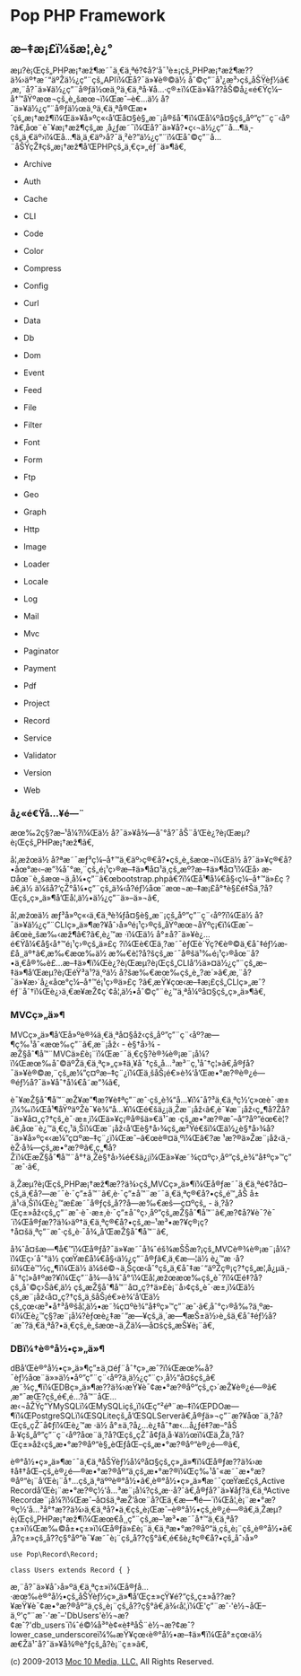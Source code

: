 Pop PHP Framework
=================

æ–‡æ¡£ï¼šæ¦‚è¿°
---------------

æµ?è¡Œçš„PHPæ¡†æž¶æ˜¯ä¸€ä¸ªé?¢å?‘å¯¹è±¡çš„PHPæ¡†æž¶æ??ä¾›äº†æ˜“äºŽä½¿ç”¨çš„APIï¼Œå?¯ä»¥è®©ä½
åˆ©ç”¨å¹¿æ³›çš„åŠŸèƒ½ã€‚æ‚¨å?¯ä»¥ä½¿ç”¨å®ƒä½œä¸ºä¸€ä¸ªå·¥å…·ç®±ï¼Œä»¥å??åŠ©å¿«é€Ÿç¼–å†™åŸºæœ¬çš„è„šæœ¬ï¼Œæˆ–è€…ä½
å?¯ä»¥ä½¿ç”¨å®ƒä½œä¸ºä¸€ä¸ªå®Œæ•´çš„æ¡†æž¶ï¼Œä»¥å»ºç«‹å’Œå¤§è§„æ¨¡å®šåˆ¶ï¼Œå¼ºå¤§çš„åº”ç”¨ç¨‹åº?ã€‚åœ¨è¯¥æ¡†æž¶çš„æ
¸å¿ƒæ˜¯ï¼Œå?¯ä»¥å?•ç‹¬ä½¿ç”¨å…¶ä¸­çš„ä¸€äº›ï¼Œå…¶ä¸­ä¸€äº›å?¯ä¸²è?”ä½¿ç”¨ï¼Œåˆ©ç”¨å…¨åŠŸçŽ‡çš„æ¡†æž¶å’ŒPHPçš„ä¸€ç»„éƒ¨ä»¶ã€‚

-   Archive
-   Auth
-   Cache
-   CLI
-   Code

-   Color
-   Compress
-   Config
-   Curl
-   Data

-   Db
-   Dom
-   Event
-   Feed
-   File

-   Filter
-   Font
-   Form
-   Ftp
-   Geo

-   Graph
-   Http
-   Image
-   Loader
-   Locale

-   Log
-   Mail
-   Mvc
-   Paginator
-   Payment

-   Pdf
-   Project
-   Record
-   Service
-   Validator

-   Version
-   Web

### å¿«é€Ÿå…¥é—¨

æœ‰2ç§?æ–¹å¼?ï¼Œä½ å?¯ä»¥å¾—åˆ°å?¯åŠ¨å’Œè¿?è¡Œæµ?è¡Œçš„PHPæ¡†æž¶ã€‚

å¦‚æžœä½ å?ªæ˜¯æƒ³ç¼–å†™ä¸€äº›ç®€å?•çš„è„šæœ¬ï¼Œä½
å?¯ä»¥ç®€å?•åœ°æ‹–æ”¾åˆ°æ‚¨çš„é¡¹ç›®æ–‡ä»¶å¤¹ä¸­çš„æº?æ–‡ä»¶å¤¹ï¼Œå›
æ­¤åœ¨è„šæœ¬ä¸­å¼•ç”¨â€œbootstrap.phpâ€?ï¼Œå¹¶å¼€å§‹ç¼–å†™ä»£ç ?ã€‚ä½
ä¼šå?‘çŽ°å¼•ç”¨çš„ä¾‹å­?éƒ½åœ¨æœ¬æ–‡æ¡£å°†è§£é‡Šä¸?å?Œçš„ç»„ä»¶å’Œå¦‚ä½•ä½¿ç”¨ä»–ä»¬ã€‚

å¦‚æžœä½ æƒ³å»ºç«‹ä¸€ä¸ªè¾ƒå¤§è§„æ¨¡çš„åº”ç”¨ç¨‹åº?ï¼Œä½
å?¯ä»¥ä½¿ç”¨CLIç»„ä»¶æ?¥åˆ›å»ºé¡¹ç›®çš„åŸºæœ¬åŸºç¡€ï¼Œæˆ–â€œè„šæ‰‹æž¶â€?ã€‚è¿™æ
·ï¼Œä½ å°±å?¯ä»¥è¿…é€Ÿå¼€å§‹å†™é¡¹ç›®çš„ä»£ç
?ï¼Œè€Œä¸?æ˜¯èƒŒè´Ÿç?€è®©ä¸€åˆ‡éƒ½æ­£å¸¸äº†ã€‚æ‰€æœ‰ä½
æ‰€è¦?å?šçš„æ˜¯å®šä¹‰é¡¹ç›®åœ¨å?•ä¸€å®‰è£…æ–‡ä»¶ï¼Œè¿?è¡Œæµ?è¡Œçš„CLIå‘½ä»¤ä½¿ç”¨çš„æ–‡ä»¶å’Œæµ?è¡ŒéŸ³ä¹?ä¸ºä½
å?šæ‰€æœ‰çš„è„?æ´»ã€‚æ‚¨å?¯ä»¥æ›´å¿«åœ°ç¼–å†™é¡¹ç›®ä»£ç
?ã€‚æŸ¥çœ‹æ–‡æ¡£çš„CLIç»„æˆ?éƒ¨åˆ†ï¼Œè¿›ä¸€æ­¥æŽ¢ç´¢å¦‚ä½•åˆ©ç”¨è¿™ä¸ªå¼ºå¤§çš„ç»„ä»¶ã€‚

### MVCç»„ä»¶

MVCç»„ä»¶å’Œå»ºè®¾ä¸€ä¸ªå¤§åž‹çš„åº”ç”¨ç¨‹åº?æ—¶ç‰¹åˆ«æœ‰ç”¨ã€‚æ¨¡åž‹ -
è§†å›¾ -
æŽ§åˆ¶å™¨MVCä»£è¡¨ï¼Œæ˜¯ä¸€ç§?è®¾è®¡æ¨¡å¼?ï¼Œæœ‰åˆ©äºŽä¸€ä¸ªç»„ç»‡ä¸¥å¯†çš„å…³æ³¨ç‚¹åˆ†ç¦»ã€‚å®ƒå?¯ä»¥è®©æ‚¨çš„æ¼”ç¤ºæ–‡ç¨¿ï¼Œä¸šåŠ¡é€»è¾‘å’Œæ•°æ?®è®¿é—®éƒ½å?¯ä»¥åˆ†å¼€å­˜æ”¾ã€‚

è¯¥æŽ§åˆ¶å™¨æŽ¥æ”¶æ?¥è‡ªç”¨æˆ·çš„è¾“å…¥ï¼ˆå?³ä¸€ä¸ªç½‘ç»œè¯·æ±‚ï¼‰ï¼Œå¹¶åŸºäºŽè¯¥è¾“å…¥ï¼Œé€šä¿¡ä¸Žæ¨¡åž‹ã€‚è¯¥æ¨¡åž‹ç„¶å?Žå?¯ä»¥å¤„ç?†çš„è¯·æ±‚ï¼Œä»¥ç¡®å®šä»€ä¹ˆæ
·çš„æ•°æ?®æˆ–å“?åº”éœ€è¦?ã€‚åœ¨è¿™ä¸€ç‚¹ä¸Šï¼Œæ¨¡åž‹å’Œè§†å›¾çš„æ²Ÿé€šï¼Œä½¿è§†å›¾å?¯ä»¥å»ºç«‹æ¼”ç¤ºæ–‡ç¨¿ï¼Œæˆ–â€œè®¤ä¸ºï¼Œâ€?æ
¹æ?®ä»Žæ¨¡åž‹ä¸­èŽ·å¾—çš„æ•°æ?®ã€‚ç„¶å?Žï¼ŒæŽ§åˆ¶å™¨å°†ä¸Žè§†å›¾é€šä¿¡ï¼Œä»¥æ˜¾ç¤ºç›¸åº”çš„è¾“å‡ºç»™ç”¨æˆ·ã€‚

ä¸Žæµ?è¡Œçš„PHPæ¡†æž¶æ??ä¾›çš„MVCç»„ä»¶ï¼Œå®ƒæ˜¯ä¸€ä¸ªé¢?å¤–çš„ä¸€å?—æ˜¯è·¯ç”±å™¨ã€‚è·¯ç”±å™¨æ˜¯ä¸€ä¸ªç®€å?•çš„é™„åŠ
å±‚ä¹‹ä¸Šï¼Œè¿™æ­£æ˜¯å®ƒçš„å??å­—æ‰€æš—ç¤ºçš„ -
ä¸?å?Œç±»åž‹çš„ç”¨æˆ·è¯·æ±‚è·¯ç”±åˆ°ç›¸åº”çš„æŽ§åˆ¶å™¨ã€‚æ?¢å?¥è¯?è¯´ï¼Œå®ƒæ??ä¾›äº†ä¸€ä¸ªç®€å?•çš„æ–¹æ³•æ?¥ç®¡ç?†å¤šä¸ªç”¨æˆ·çš„è·¯å¾„å’ŒæŽ§åˆ¶å™¨ã€‚

å¾ˆå¤šæ—¶å€™ï¼Œå®ƒå?¯ä»¥æ˜¯å¾ˆéš¾æŠŠæ?¡çš„MVCè®¾è®¡æ¨¡å¼?ï¼Œç›´åˆ°ä½
çœŸæ­£å¼€å§‹ä½¿ç”¨å®ƒã€‚ä¸€æ—¦ä½ è¿™æ ·å?šï¼Œè™½ç„¶ï¼Œä½
ä¼šé©¬ä¸Šçœ‹åˆ°çš„ä¸€åˆ‡æ˜“äºŽç®¡ç?†çš„æ¦‚å¿µä¸­åˆ†ç¦»å‡ºæ?¥ï¼Œç”¨å¾—å¾ˆå°‘ï¼Œå¦‚æžœæœ‰çš„è¯?ï¼Œé‡?å?
çš„åˆ©ç›Šã€‚ä½ çš„æŽ§åˆ¶å™¨å¤„ç?†ä»£è¡¨å›¢çš„è¯·æ±‚ï¼Œä½
çš„æ¨¡åž‹å¤„ç?†çš„ä¸šåŠ¡é€»è¾‘å’Œä½
çš„çœ‹æ³•å†³å®šå¦‚ä½•æ˜¾ç¤ºè¾“å‡ºç»™ç”¨æˆ·ã€‚åˆ°ç›®å‰?ä¸ºæ­¢ï¼Œè¿™ç§?æ¨¡å¼?èƒœè¿‡æ˜”æ—¥çš„ä¸´æ—¶æŠ±ä½›è„šä¸€åˆ‡éƒ½å?˜æˆ?ä¸€ä¸ªå?•ä¸€çš„è„šæœ¬ä¸Žä¼—å¤šçš„æŠ¥è¡¨ã€‚

### DBï¼†è®°å½•ç»„ä»¶

dBå’Œè®°å½•ç»„ä»¶ç”±ä¸¤éƒ¨åˆ†ç»„æˆ?ï¼Œæœ‰å?¯èƒ½åœ¨ä»»ä½•åº”ç”¨ç¨‹åº?ä¸­ä½¿ç”¨ç›¸å½“å¤šçš„ã€‚æ˜¾ç„¶ï¼ŒDBç»„ä»¶æ??ä¾›æŸ¥è¯¢æ•°æ?®åº“çš„ç›´æŽ¥è®¿é—®ã€‚æ”¯æŒ?çš„é€‚é…?å™¨åŒ…æ‹¬åŽŸç”ŸMySQLï¼ŒMySQLiçš„ï¼Œç”²éª¨æ–‡ï¼ŒPDOæ—¶ï¼ŒPostgreSQLï¼ŒSQLiteçš„å’ŒSQLServerã€‚å®ƒä»¬ç”¨æ?¥åœ¨ä¸?å?Œçš„çŽ¯å¢ƒï¼Œè¿™æ
·ä½ å°±ä¸?å¿…è¿‡åˆ†æ‹…å¿ƒé‡?æ–°åŠ
å·¥çš„åº”ç”¨ç¨‹åº?åœ¨ä¸?å?Œçš„çŽ¯å¢ƒä¸­å·¥ä½œï¼Œä¸Žä¸?å?Œç±»åž‹çš„æ•°æ?®åº“è§„èŒƒåŒ–çš„æ•°æ?®åº“è®¿é—®ã€‚

è®°å½•ç»„ä»¶æ˜¯ä¸€ä¸ªåŠŸèƒ½å¼ºå¤§çš„ç»„ä»¶ï¼Œå®ƒæ??ä¾›æ
‡å‡†åŒ–çš„è®¿é—®æ•°æ?®åº“ä¸­çš„æ•°æ?®ï¼Œç‰¹åˆ«æ˜¯æ•°æ?®åº“è¡¨å’Œè¡¨å†…çš„ä¸ªäººè®°å½•ã€‚è®°å½•ç»„ä»¶æ˜¯çœŸæ­£çš„Active
Recordå’Œè¡¨æ•°æ?®ç½‘å…³æ¨¡å¼?çš„æ··å?ˆã€‚å®ƒå?¯ä»¥åƒ?ä¸€ä¸ªActive
Recordæ¨¡å¼?ï¼Œæˆ–å¤šä¸ªæŽ’åœ¨å?Œä¸€æ—¶é—´ï¼Œå¦‚è¡¨æ•°æ?®ç½‘å…³å°†æ??ä¾›ä¸€ä¸ªå?•ä¸€çš„è¡Œæˆ–è®°å½•çš„è®¿é—®ã€‚ä¸Žæµ?è¡Œçš„PHPæ¡†æž¶ï¼Œæœ€å¸¸ç”¨çš„æ–¹æ³•æ˜¯å†™ä¸€ä¸ªå­?ç±»ï¼Œæ‰©å±•ç±»ï¼Œå®ƒä»£è¡¨ä¸€ä¸ªæ•°æ?®åº“ä¸­çš„è¡¨çš„è®°å½•ã€‚å­?ç±»çš„å??ç§°åº”è¯¥æ˜¯è¡¨çš„å??ç§°ã€‚é€šè¿‡ç®€å?•çš„åˆ›å»º

    use Pop\Record\Record;

    class Users extends Record { }

æ‚¨å?¯ä»¥åˆ›å»ºä¸€ä¸ªç±»ï¼Œå®ƒå…·æœ‰è®°å½•çš„åŠŸèƒ½ç»„ä»¶å’Œç±»çŸ¥é?“çš„ç±»å??æ?¥æŸ¥è¯¢æ•°æ?®åº“ä¸­çš„è¡¨çš„å??ç§°ã€‚ä¾‹å¦‚ï¼Œ'ç”¨æˆ·'è½¬åŒ–ä¸º'ç”¨æˆ·'æˆ–'DbUsers'è½¬æ?¢æˆ?'db\_users\`ï¼ˆé©¼å³°è¢«è‡ªåŠ¨è½¬æ?¢æˆ?lower\_case\_underscoreï¼‰æŸ¥çœ‹è®°å½•æ–‡ä»¶ï¼Œå°±çœ‹ä½
æ€Žä¹ˆå?¯ä»¥å¾®è°ƒçš„å­?è¡¨ç±»ã€‚

\(c) 2009-2013 [Moc 10 Media, LLC.](http://www.moc10media.com) All
Rights Reserved.
